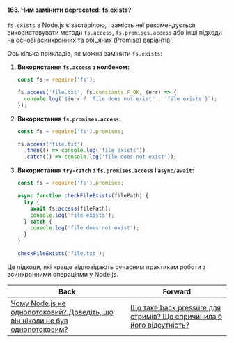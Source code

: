#### 163. Чим замінити deprecated: fs.exists?

`fs.exists` в Node.js є застарілою, і замість неї рекомендується використовувати методи `fs.access`, `fs.promises.access` або інші підходи на основі асинхронних та обіцяних (Promise) варіантів.

Ось кілька прикладів, як можна замінити `fs.exists`:

1. **Використання `fs.access` з колбеком:**

   ```javascript
   const fs = require('fs');

   fs.access('file.txt', fs.constants.F_OK, (err) => {
     console.log(`${err ? 'file does not exist' : 'file exists'}`);
   });
   ```

2. **Використання `fs.promises.access`:**

   ```javascript
   const fs = require('fs').promises;

   fs.access('file.txt')
     .then(() => console.log('file exists'))
     .catch(() => console.log('file does not exist'));
   ```

3. **Використання `try-catch` з `fs.promises.access` і `async/await`:**

   ```javascript
   const fs = require('fs').promises;

   async function checkFileExists(filePath) {
     try {
       await fs.access(filePath);
       console.log('file exists');
     } catch {
       console.log('file does not exist');
     }
   }

   checkFileExists('file.txt');
   ```

Це підходи, які краще відповідають сучасним практикам роботи з асинхронними операціями у Node.js.

| Back | Forward |
|---|---|
| [Чому Node.js не однопотоковий? Доведіть, що він ніколи не був однопотоковим?](/ua/strong-middle/questions-for-a-systems-programmer/162-why-is-nodejs-not-singlethreaded-prove-that-it-was-never-singlethreaded.md)  | [Що таке back pressure для стримів? Що спричинила б його відсутність?](/ua/strong-middle/questions-for-a-systems-programmer/what-is-backpressure-for-streams-what-would-cause-its-absence.md) |